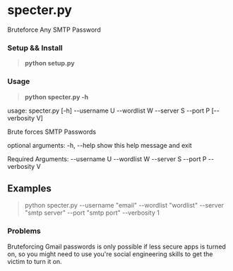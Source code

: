 # specter.py
Bruteforce Any SMTP Password

### Setup && Install

 > **python setup.py**
 
 

### Usage

 > **python specter.py -h**

usage: specter.py [-h] --username U --wordlist W --server S --port P
                  [--verbosity V]

Brute forces SMTP Passwords

optional arguments:
  -h, --help     show this help message and exit

Required Arguments:
  --username U
  --wordlist W
  --server S
  --port P
  --verbosity V

  
  ## Examples
  
> python specter.py --username "email" --wordlist "wordlist" --server "smtp server" --port "smtp port" --verbosity 1

### Problems
Bruteforcing Gmail passwords is only possible if less secure apps is turned on, so you might need to use
you're social engineering skills to get the victim to turn it on.

